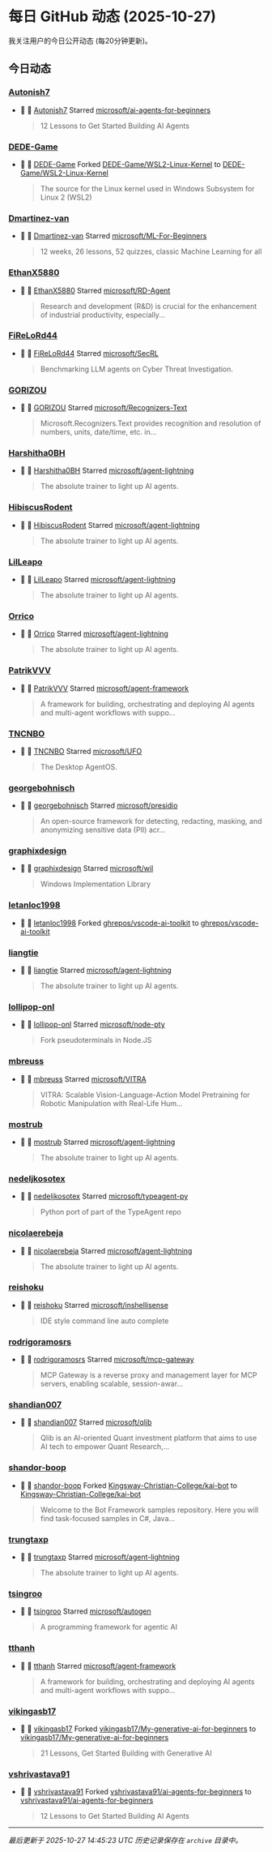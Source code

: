 # 每日 GitHub 动态 (2025-10-27)

我关注用户的今日公开动态 (每20分钟更新)。

## 今日动态

### [Autonish7](https://github.com/Autonish7)
- 🌟 👤 [Autonish7](https://github.com/Autonish7) Starred [microsoft/ai-agents-for-beginners](https://github.com/microsoft/ai-agents-for-beginners)
  > 12 Lessons to Get Started Building AI Agents

### [DEDE-Game](https://github.com/DEDE-Game)
- 🍴 👤 [DEDE-Game](https://github.com/DEDE-Game) Forked [DEDE-Game/WSL2-Linux-Kernel](https://github.com/DEDE-Game/WSL2-Linux-Kernel) to [DEDE-Game/WSL2-Linux-Kernel](https://github.com/DEDE-Game/WSL2-Linux-Kernel)
  > The source for the Linux kernel used in Windows Subsystem for Linux 2 (WSL2)

### [Dmartinez-van](https://github.com/Dmartinez-van)
- 🌟 👤 [Dmartinez-van](https://github.com/Dmartinez-van) Starred [microsoft/ML-For-Beginners](https://github.com/microsoft/ML-For-Beginners)
  > 12 weeks, 26 lessons, 52 quizzes, classic Machine Learning for all

### [EthanX5880](https://github.com/EthanX5880)
- 🌟 👤 [EthanX5880](https://github.com/EthanX5880) Starred [microsoft/RD-Agent](https://github.com/microsoft/RD-Agent)
  > Research and development (R&D) is crucial for the enhancement of industrial productivity, especially...

### [FiReLoRd44](https://github.com/FiReLoRd44)
- 🌟 👤 [FiReLoRd44](https://github.com/FiReLoRd44) Starred [microsoft/SecRL](https://github.com/microsoft/SecRL)
  > Benchmarking LLM agents on Cyber Threat Investigation.

### [GORIZOU](https://github.com/GORIZOU)
- 🌟 👤 [GORIZOU](https://github.com/GORIZOU) Starred [microsoft/Recognizers-Text](https://github.com/microsoft/Recognizers-Text)
  > Microsoft.Recognizers.Text provides recognition and resolution of numbers, units, date/time, etc. in...

### [Harshitha0BH](https://github.com/Harshitha0BH)
- 🌟 👤 [Harshitha0BH](https://github.com/Harshitha0BH) Starred [microsoft/agent-lightning](https://github.com/microsoft/agent-lightning)
  > The absolute trainer to light up AI agents.

### [HibiscusRodent](https://github.com/HibiscusRodent)
- 🌟 👤 [HibiscusRodent](https://github.com/HibiscusRodent) Starred [microsoft/agent-lightning](https://github.com/microsoft/agent-lightning)
  > The absolute trainer to light up AI agents.

### [LilLeapo](https://github.com/LilLeapo)
- 🌟 👤 [LilLeapo](https://github.com/LilLeapo) Starred [microsoft/agent-lightning](https://github.com/microsoft/agent-lightning)
  > The absolute trainer to light up AI agents.

### [Orrico](https://github.com/Orrico)
- 🌟 👤 [Orrico](https://github.com/Orrico) Starred [microsoft/agent-lightning](https://github.com/microsoft/agent-lightning)
  > The absolute trainer to light up AI agents.

### [PatrikVVV](https://github.com/PatrikVVV)
- 🌟 👤 [PatrikVVV](https://github.com/PatrikVVV) Starred [microsoft/agent-framework](https://github.com/microsoft/agent-framework)
  > A framework for building, orchestrating and deploying AI agents and multi-agent workflows with suppo...

### [TNCNBO](https://github.com/TNCNBO)
- 🌟 👤 [TNCNBO](https://github.com/TNCNBO) Starred [microsoft/UFO](https://github.com/microsoft/UFO)
  > The Desktop AgentOS.

### [georgebohnisch](https://github.com/georgebohnisch)
- 🌟 👤 [georgebohnisch](https://github.com/georgebohnisch) Starred [microsoft/presidio](https://github.com/microsoft/presidio)
  > An open-source framework for detecting, redacting, masking, and anonymizing sensitive data (PII) acr...

### [graphixdesign](https://github.com/graphixdesign)
- 🌟 👤 [graphixdesign](https://github.com/graphixdesign) Starred [microsoft/wil](https://github.com/microsoft/wil)
  > Windows Implementation Library

### [letanloc1998](https://github.com/letanloc1998)
- 🍴 👤 [letanloc1998](https://github.com/letanloc1998) Forked [ghrepos/vscode-ai-toolkit](https://github.com/ghrepos/vscode-ai-toolkit) to [ghrepos/vscode-ai-toolkit](https://github.com/ghrepos/vscode-ai-toolkit)

### [liangtie](https://github.com/liangtie)
- 🌟 👤 [liangtie](https://github.com/liangtie) Starred [microsoft/agent-lightning](https://github.com/microsoft/agent-lightning)
  > The absolute trainer to light up AI agents.

### [lollipop-onl](https://github.com/lollipop-onl)
- 🌟 👤 [lollipop-onl](https://github.com/lollipop-onl) Starred [microsoft/node-pty](https://github.com/microsoft/node-pty)
  > Fork pseudoterminals in Node.JS

### [mbreuss](https://github.com/mbreuss)
- 🌟 👤 [mbreuss](https://github.com/mbreuss) Starred [microsoft/VITRA](https://github.com/microsoft/VITRA)
  > VITRA: Scalable Vision-Language-Action Model Pretraining for Robotic Manipulation with Real-Life Hum...

### [mostrub](https://github.com/mostrub)
- 🌟 👤 [mostrub](https://github.com/mostrub) Starred [microsoft/agent-lightning](https://github.com/microsoft/agent-lightning)
  > The absolute trainer to light up AI agents.

### [nedeljkosotex](https://github.com/nedeljkosotex)
- 🌟 👤 [nedeljkosotex](https://github.com/nedeljkosotex) Starred [microsoft/typeagent-py](https://github.com/microsoft/typeagent-py)
  > Python port of part of the TypeAgent repo

### [nicolaerebeja](https://github.com/nicolaerebeja)
- 🌟 👤 [nicolaerebeja](https://github.com/nicolaerebeja) Starred [microsoft/agent-lightning](https://github.com/microsoft/agent-lightning)
  > The absolute trainer to light up AI agents.

### [reishoku](https://github.com/reishoku)
- 🌟 👤 [reishoku](https://github.com/reishoku) Starred [microsoft/inshellisense](https://github.com/microsoft/inshellisense)
  > IDE style command line auto complete

### [rodrigoramosrs](https://github.com/rodrigoramosrs)
- 🌟 👤 [rodrigoramosrs](https://github.com/rodrigoramosrs) Starred [microsoft/mcp-gateway](https://github.com/microsoft/mcp-gateway)
  > MCP Gateway is a reverse proxy and management layer for MCP servers, enabling scalable, session-awar...

### [shandian007](https://github.com/shandian007)
- 🌟 👤 [shandian007](https://github.com/shandian007) Starred [microsoft/qlib](https://github.com/microsoft/qlib)
  > Qlib is an AI-oriented Quant investment platform that aims to use AI tech to empower Quant Research,...

### [shandor-boop](https://github.com/shandor-boop)
- 🍴 👤 [shandor-boop](https://github.com/shandor-boop) Forked [Kingsway-Christian-College/kai-bot](https://github.com/Kingsway-Christian-College/kai-bot) to [Kingsway-Christian-College/kai-bot](https://github.com/Kingsway-Christian-College/kai-bot)
  > Welcome to the Bot Framework samples repository. Here you will find task-focused samples in C#, Java...

### [trungtaxp](https://github.com/trungtaxp)
- 🌟 👤 [trungtaxp](https://github.com/trungtaxp) Starred [microsoft/agent-lightning](https://github.com/microsoft/agent-lightning)
  > The absolute trainer to light up AI agents.

### [tsingroo](https://github.com/tsingroo)
- 🌟 👤 [tsingroo](https://github.com/tsingroo) Starred [microsoft/autogen](https://github.com/microsoft/autogen)
  > A programming framework for agentic AI

### [tthanh](https://github.com/tthanh)
- 🌟 👤 [tthanh](https://github.com/tthanh) Starred [microsoft/agent-framework](https://github.com/microsoft/agent-framework)
  > A framework for building, orchestrating and deploying AI agents and multi-agent workflows with suppo...

### [vikingasb17](https://github.com/vikingasb17)
- 🍴 👤 [vikingasb17](https://github.com/vikingasb17) Forked [vikingasb17/My-generative-ai-for-beginners](https://github.com/vikingasb17/My-generative-ai-for-beginners) to [vikingasb17/My-generative-ai-for-beginners](https://github.com/vikingasb17/My-generative-ai-for-beginners)
  > 21 Lessons, Get Started Building with Generative AI 

### [vshrivastava91](https://github.com/vshrivastava91)
- 🍴 👤 [vshrivastava91](https://github.com/vshrivastava91) Forked [vshrivastava91/ai-agents-for-beginners](https://github.com/vshrivastava91/ai-agents-for-beginners) to [vshrivastava91/ai-agents-for-beginners](https://github.com/vshrivastava91/ai-agents-for-beginners)
  > 12 Lessons to Get Started Building AI Agents


---
*最后更新于 2025-10-27 14:45:23 UTC*
*历史记录保存在 `archive` 目录中。*

